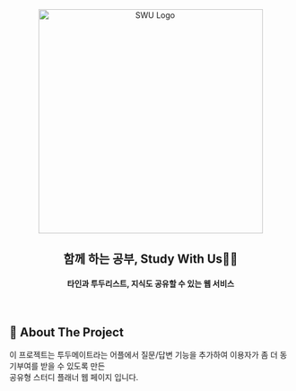 <div align="center">
  <img width="400" src="https://github.com/rebreather/myStudy/blob/main/%EB%A1%9C%EA%B3%A0.png?raw=true" alt="SWU Logo">
  <h2>함께 하는 공부, Study With Us👋🏻</h2>
  <h4> 타인과 투두리스트, 지식도 공유할 수 있는 웹 서비스</h4>
</div>
<br>

## 📝 About The Project

이 프로젝트는 투두메이트라는 어플에서 질문/답변 기능을 추가하여 이용자가 좀 더 동기부여를 받을 수 있도록 만든<br/>
공유형 스터디 플래너 웹 페이지 입니다.
<br>
